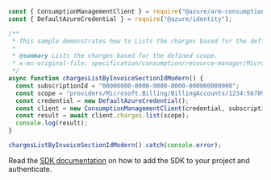 ```javascript
const { ConsumptionManagementClient } = require("@azure/arm-consumption");
const { DefaultAzureCredential } = require("@azure/identity");

/**
 * This sample demonstrates how to Lists the charges based for the defined scope.
 *
 * @summary Lists the charges based for the defined scope.
 * x-ms-original-file: specification/consumption/resource-manager/Microsoft.Consumption/stable/2021-10-01/examples/ChargesListByModernInvoiceSectionId.json
 */
async function chargesListByInvoiceSectionIdModern() {
  const subscriptionId = "00000000-0000-0000-0000-000000000000";
  const scope = "providers/Microsoft.Billing/BillingAccounts/1234:56789/invoiceSections/97531";
  const credential = new DefaultAzureCredential();
  const client = new ConsumptionManagementClient(credential, subscriptionId);
  const result = await client.charges.list(scope);
  console.log(result);
}

chargesListByInvoiceSectionIdModern().catch(console.error);
```

Read the [SDK documentation](https://github.com/Azure/azure-sdk-for-js/blob/%40azure%2Farm-consumption_9.0.1/sdk/consumption/arm-consumption/README.md) on how to add the SDK to your project and authenticate.
